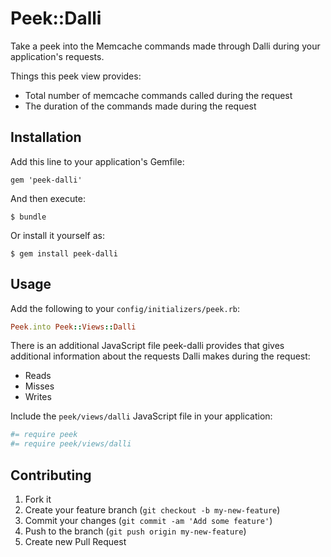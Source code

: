 # Peek::Dalli

Take a peek into the Memcache commands made through Dalli during your application's requests.

Things this peek view provides:

- Total number of memcache commands called during the request
- The duration of the commands made during the request

## Installation

Add this line to your application's Gemfile:

    gem 'peek-dalli'

And then execute:

    $ bundle

Or install it yourself as:

    $ gem install peek-dalli

## Usage

Add the following to your `config/initializers/peek.rb`:

```ruby
Peek.into Peek::Views::Dalli
```

There is an additional JavaScript file peek-dalli provides that gives
additional information about the requests Dalli makes during the request:

- Reads
- Misses
- Writes

Include the `peek/views/dalli` JavaScript file in your application:

```coffeescript
#= require peek
#= require peek/views/dalli
```

## Contributing

1. Fork it
2. Create your feature branch (`git checkout -b my-new-feature`)
3. Commit your changes (`git commit -am 'Add some feature'`)
4. Push to the branch (`git push origin my-new-feature`)
5. Create new Pull Request
